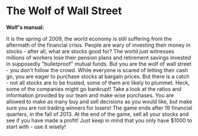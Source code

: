 # The Wolf of Wall Street
 **Wolf's manual:**

 It is the spring of 2009, the world economy is still suffering from the aftermath
 of the financial crisis. People are wary of investing their money in stocks - 
 after all, what are stocks good for? The world just witnesses millions of workers lose their 
 pension plans and retirement savings invested in supposedly "bulletproof" mutual funds. But you
 are the wolf of wall street - you don't follow the crowd. While everyone is scared of letting their
 cash go, you are eager to purchase stocks at bargain prices. But there is a catch - not all stocks
 are to be trusted, some of them are likely to plummet. Heck, some of the companies might go bankrupt!
 Take a look at the ratios and information provided by our team and make wise purchases. You are allowed 
 to make as many buy and sell decisions as you would like, but make sure you are not trading winners 
 for losers! The game ends after 19 financial quarters, in the fall of 2013. At the end of the game, 
 sell all your stocks and see if you have made a profit! Just keep in mind that you only have $1000 to 
 start with - use it wisely!
